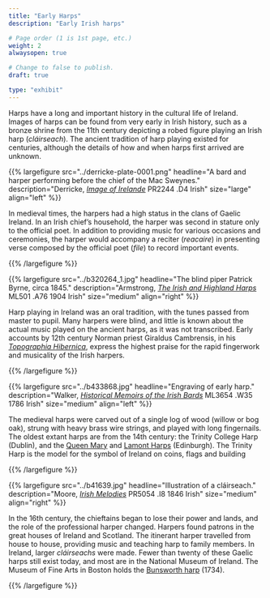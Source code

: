 ```yaml
---
title: "Early Harps"
description: "Early Irish harps"

# Page order (1 is 1st page, etc.)
weight: 2
alwaysopen: true

# Change to false to publish.
draft: true

type: "exhibit"
---
```

Harps have a long and important history in the cultural life of Ireland. Images of harps can be found from very early in Irish history, such as a bronze shrine from the 11th century depicting a robed figure playing an Irish harp (*cláirseach*). The ancient tradition of harp playing existed for centuries, although the details of how and when harps first arrived are unknown.

{{% largefigure src="../derricke-plate-0001.png" headline="A bard and harper performing before the chief of the Mac Sweynes." description="Derricke, *[Image of Irelande](https://bc-primo.hosted.exlibrisgroup.com/primo-explore/fulldisplay?docid=ALMA-BC21372985250001021&context=L&vid=bclib_new&search_scope=bcl&tab=bcl_only&lang=en_US)* PR2244 .D4 Irish" size="large" align="left" %}}

In medieval times, the harpers had a high status in the clans of Gaelic Ireland. In an Irish chief’s household, the harper was second in stature only to the official poet. In addition to providing music for various occasions and ceremonies, the harper would accompany a reciter (*reacaire*) in presenting verse composed by the official poet (*file*) to record important events.


{{% /largefigure %}}


{{% largefigure src="../b320264_1.jpg" headline="The blind piper Patrick Byrne, circa 1845." description="Armstrong, *[The Irish and Highland Harps](https://bc-primo.hosted.exlibrisgroup.com/primo-explore/fulldisplay?docid=ALMA-BC21321589680001021&context=L&vid=bclib_new&search_scope=bcl&tab=bcl_only&lang=en_US)* ML501 .A76 1904 Irish" size="medium" align="right" %}}

Harp playing in Ireland was an oral tradition, with the tunes passed from master to pupil. Many harpers were blind, and little is known about the actual music played on the ancient harps, as it was not transcribed.  Early accounts by 12th century Norman priest Giraldus Cambrensis, in his *[Topographia Hibernica](https://bc-primo.hosted.exlibrisgroup.com/primo-explore/fulldisplay?docid=ALMA-BC21312690460001021&context=L&vid=bclib_new&search_scope=bcl&tab=bcl_only&lang=en_US)*, express the highest praise for the rapid fingerwork and musicality of the Irish harpers.  


{{% /largefigure %}}

{{% largefigure src="../b433868.jpg" headline="Engraving of early harp." description="Walker, *[Historical Memoirs of the Irish Bards](https://bc-primo.hosted.exlibrisgroup.com/primo-explore/fulldisplay?docid=ALMA-BC21366766910001021&context=L&vid=bclib_new&search_scope=bcl&tab=bcl_only&lang=en_US)* ML3654 .W35 1786 Irish" size="medium" align="left" %}}

The medieval harps were carved out of a single log of wood (willow or bog oak), strung with heavy brass wire strings, and played with long fingernails. The oldest extant harps are from the 14th century: the Trinity College Harp (Dublin), and the [Queen Mary](https://www.nms.ac.uk/explore-our-collections/stories/scottish-history-and-archaeology/mary-queen-of-scots/mary-queen-of-scots/queen-mary-harp/) and [Lamont Harps](https://nms.scran.ac.uk/database/record.php?usi=000-190-001-134-C) (Edinburgh). The Trinity Harp is the model for the symbol of Ireland on coins, flags and building


{{% /largefigure %}}



{{% largefigure src="../b41639.jpg" headline="Illustration of a cláirseach." description="Moore, *[Irish Melodies](https://bc-primo.hosted.exlibrisgroup.com/primo-explore/fulldisplay?docid=ALMA-BC21327961130001021&context=L&vid=bclib_new&search_scope=bcl&tab=bcl_only&lang=en_US)* PR5054 .I8 1846 Irish" size="medium" align="right" %}}

In the 16th century, the chieftains began to lose their power and lands, and the role of the professional harper changed. Harpers found patrons in the great houses of Ireland and Scotland. The itinerant harper travelled from house to house, providing music and teaching harp to family members. In Ireland, larger *cláirseachs* were made. Fewer than twenty of these Gaelic harps still exist today, and most are in the National Museum of Ireland. The Museum of Fine Arts in Boston holds the [Bunsworth harp](https://www.mfa.org/collections/object/harp-cl%C3%A1irseach-50327) (1734).



{{% /largefigure %}}
